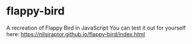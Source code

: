 # flappy-bird
A recreation of Flappy Bird in JavaScript
You can test it out for yourself here: <https://nilsiraptor.github.io/flappy-bird/index.html>
